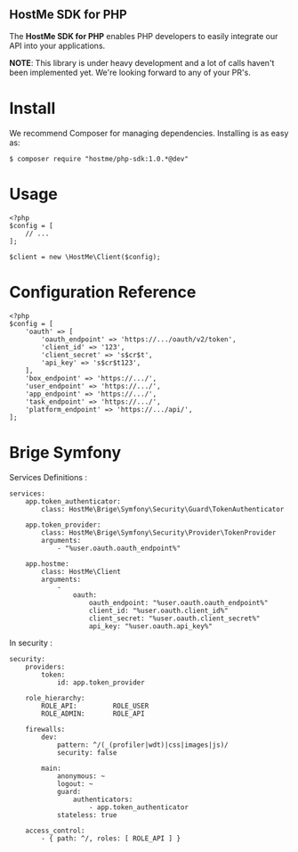 HostMe SDK for PHP
-----------------

The **HostMe SDK for PHP** enables PHP developers to easily integrate our API into your applications.

**NOTE**: This library is under heavy development and a lot of calls haven't been implemented yet. We're looking forward to any of your PR's.

# Install
We recommend Composer for managing dependencies. Installing is as easy as:

    $ composer require "hostme/php-sdk:1.0.*@dev"

# Usage


```
<?php
$config = [
    // ...
];

$client = new \HostMe\Client($config);
```

# Configuration Reference


```
<?php
$config = [
    'oauth' => [
        'oauth_endpoint' => 'https://.../oauth/v2/token',
        'client_id' => '123',
        'client_secret' => 's$cr$t',
        'api_key' => 's$cr$t123',
    ],
    'box_endpoint' => 'https://.../',
    'user_endpoint' => 'https://.../',
    'app_endpoint' => 'https://.../',
    'task_endpoint' => 'https://.../',
    'platform_endpoint' => 'https://.../api/',        
];
```

# Brige Symfony

Services Definitions :

```
services:
    app.token_authenticator:
        class: HostMe\Brige\Symfony\Security\Guard\TokenAuthenticator

    app.token_provider:
        class: HostMe\Brige\Symfony\Security\Provider\TokenProvider
        arguments:
            - "%user.oauth.oauth_endpoint%"

    app.hostme:
        class: HostMe\Client
        arguments:
            -
                oauth:
                    oauth_endpoint: "%user.oauth.oauth_endpoint%"
                    client_id: "%user.oauth.client_id%"
                    client_secret: "%user.oauth.client_secret%"
                    api_key: "%user.oauth.api_key%"
```

In security :

```
security:
    providers:
        token:
            id: app.token_provider

    role_hierarchy:
        ROLE_API:         ROLE_USER
        ROLE_ADMIN:       ROLE_API

    firewalls:
        dev:
            pattern: ^/(_(profiler|wdt)|css|images|js)/
            security: false

        main:
            anonymous: ~
            logout: ~
            guard:
                authenticators:
                    - app.token_authenticator
            stateless: true

    access_control:
        - { path: ^/, roles: [ ROLE_API ] }
```
